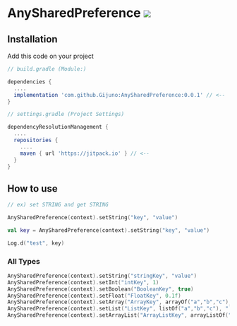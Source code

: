 # AnySharedPreference [![](https://jitpack.io/v/Gijuno/AnySharedPreference.svg)](https://jitpack.io/#Gijuno/AnySharedPreference)

## Installation
Add this code on your project
``` gradle
// build.gradle (Module:)

dependencies {
  ....
  implementation 'com.github.Gijuno:AnySharedPreference:0.0.1' // <--
}
```
```` gradle
// settings.gradle (Project Settings)

dependencyResolutionManagement {
  ....
  repositories {
    ....
    maven { url 'https://jitpack.io' } // <--
  }
}
````

## How to use
```` kotlin
// ex) set STRING and get STRING

AnySharedPreference(context).setString("key", "value")

val key = AnySharedPreference(context).setString("key", "value")

Log.d("test", key)
````

### All Types
```` kotlin
AnySharedPreference(context).setString("stringKey", "value")
AnySharedPreference(context).setInt("intKey", 1)
AnySharedPreference(context).setBoolean("BooleanKey", true)
AnySharedPreference(context).setFloat("FloatKey", 0.1f)
AnySharedPreference(context).setArray("ArrayKey", arrayOf("a","b","c"), "`") // only string array now 😅
AnySharedPreference(context).setList("ListKey", listOf("a","b","c"), "`") // only string list now 😅
AnySharedPreference(context).setArrayList("ArrayListKey", arrayListOf("a","b","c"), "`") // only string arrayList now 😅
````


